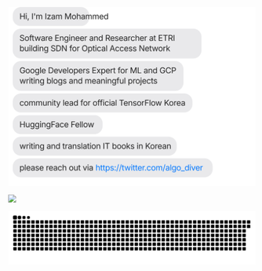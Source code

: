 [![](https://github.com/izam-mohammed/izam-mohammed/blob/main/chat.svg)](https://twitter.com/algo_diver)

![](https://activity-graph.herokuapp.com/graph?username=deep-diver&theme=react-dark&hide_border=true&area=true)

![](https://github.com/izam-mohammed/izam-mohammed/blob/main/github-contribution-grid-snake.svg)

